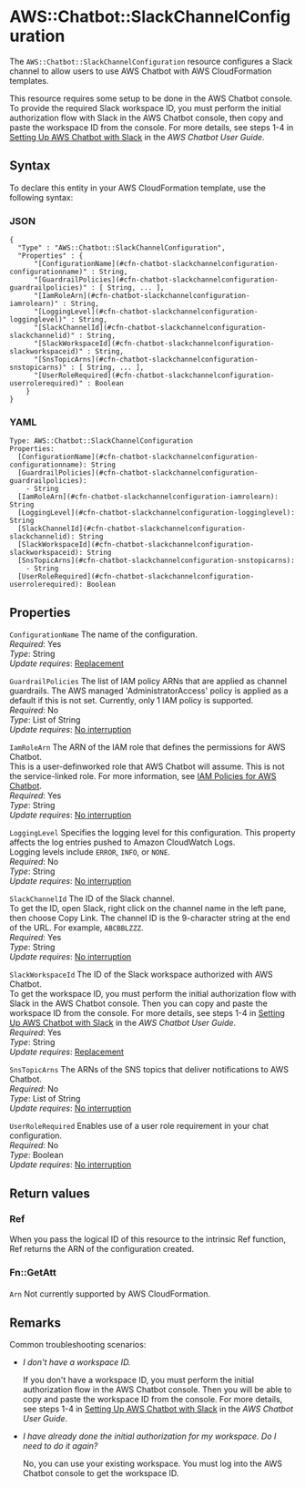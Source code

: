 # AWS::Chatbot::SlackChannelConfiguration<a name="aws-resource-chatbot-slackchannelconfiguration"></a>

The `AWS::Chatbot::SlackChannelConfiguration` resource configures a Slack channel to allow users to use AWS Chatbot with AWS CloudFormation templates\.

This resource requires some setup to be done in the AWS Chatbot console\. To provide the required Slack workspace ID, you must perform the initial authorization flow with Slack in the AWS Chatbot console, then copy and paste the workspace ID from the console\. For more details, see steps 1\-4 in [Setting Up AWS Chatbot with Slack](https://docs.aws.amazon.com/chatbot/latest/adminguide/slack-setup.html#slack-client-setup) in the *AWS Chatbot User Guide*\.

## Syntax<a name="aws-resource-chatbot-slackchannelconfiguration-syntax"></a>

To declare this entity in your AWS CloudFormation template, use the following syntax:

### JSON<a name="aws-resource-chatbot-slackchannelconfiguration-syntax.json"></a>

```
{
  "Type" : "AWS::Chatbot::SlackChannelConfiguration",
  "Properties" : {
      "[ConfigurationName](#cfn-chatbot-slackchannelconfiguration-configurationname)" : String,
      "[GuardrailPolicies](#cfn-chatbot-slackchannelconfiguration-guardrailpolicies)" : [ String, ... ],
      "[IamRoleArn](#cfn-chatbot-slackchannelconfiguration-iamrolearn)" : String,
      "[LoggingLevel](#cfn-chatbot-slackchannelconfiguration-logginglevel)" : String,
      "[SlackChannelId](#cfn-chatbot-slackchannelconfiguration-slackchannelid)" : String,
      "[SlackWorkspaceId](#cfn-chatbot-slackchannelconfiguration-slackworkspaceid)" : String,
      "[SnsTopicArns](#cfn-chatbot-slackchannelconfiguration-snstopicarns)" : [ String, ... ],
      "[UserRoleRequired](#cfn-chatbot-slackchannelconfiguration-userrolerequired)" : Boolean
    }
}
```

### YAML<a name="aws-resource-chatbot-slackchannelconfiguration-syntax.yaml"></a>

```
Type: AWS::Chatbot::SlackChannelConfiguration
Properties: 
  [ConfigurationName](#cfn-chatbot-slackchannelconfiguration-configurationname): String
  [GuardrailPolicies](#cfn-chatbot-slackchannelconfiguration-guardrailpolicies): 
    - String
  [IamRoleArn](#cfn-chatbot-slackchannelconfiguration-iamrolearn): String
  [LoggingLevel](#cfn-chatbot-slackchannelconfiguration-logginglevel): String
  [SlackChannelId](#cfn-chatbot-slackchannelconfiguration-slackchannelid): String
  [SlackWorkspaceId](#cfn-chatbot-slackchannelconfiguration-slackworkspaceid): String
  [SnsTopicArns](#cfn-chatbot-slackchannelconfiguration-snstopicarns): 
    - String
  [UserRoleRequired](#cfn-chatbot-slackchannelconfiguration-userrolerequired): Boolean
```

## Properties<a name="aws-resource-chatbot-slackchannelconfiguration-properties"></a>

`ConfigurationName`  <a name="cfn-chatbot-slackchannelconfiguration-configurationname"></a>
The name of the configuration\.  
*Required*: Yes  
*Type*: String  
*Update requires*: [Replacement](https://docs.aws.amazon.com/AWSCloudFormation/latest/UserGuide/using-cfn-updating-stacks-update-behaviors.html#update-replacement)

`GuardrailPolicies`  <a name="cfn-chatbot-slackchannelconfiguration-guardrailpolicies"></a>
The list of IAM policy ARNs that are applied as channel guardrails\. The AWS managed 'AdministratorAccess' policy is applied as a default if this is not set\. Currently, only 1 IAM policy is supported\.  
*Required*: No  
*Type*: List of String  
*Update requires*: [No interruption](https://docs.aws.amazon.com/AWSCloudFormation/latest/UserGuide/using-cfn-updating-stacks-update-behaviors.html#update-no-interrupt)

`IamRoleArn`  <a name="cfn-chatbot-slackchannelconfiguration-iamrolearn"></a>
The ARN of the IAM role that defines the permissions for AWS Chatbot\.  
This is a user\-definworked role that AWS Chatbot will assume\. This is not the service\-linked role\. For more information, see [IAM Policies for AWS Chatbot](https://docs.aws.amazon.com/chatbot/latest/adminguide/chatbot-iam-policies.html)\.  
*Required*: Yes  
*Type*: String  
*Update requires*: [No interruption](https://docs.aws.amazon.com/AWSCloudFormation/latest/UserGuide/using-cfn-updating-stacks-update-behaviors.html#update-no-interrupt)

`LoggingLevel`  <a name="cfn-chatbot-slackchannelconfiguration-logginglevel"></a>
Specifies the logging level for this configuration\. This property affects the log entries pushed to Amazon CloudWatch Logs\.  
Logging levels include `ERROR`, `INFO`, or `NONE`\.  
*Required*: No  
*Type*: String  
*Update requires*: [No interruption](https://docs.aws.amazon.com/AWSCloudFormation/latest/UserGuide/using-cfn-updating-stacks-update-behaviors.html#update-no-interrupt)

`SlackChannelId`  <a name="cfn-chatbot-slackchannelconfiguration-slackchannelid"></a>
The ID of the Slack channel\.  
To get the ID, open Slack, right click on the channel name in the left pane, then choose Copy Link\. The channel ID is the 9\-character string at the end of the URL\. For example, `ABCBBLZZZ`\.  
*Required*: Yes  
*Type*: String  
*Update requires*: [No interruption](https://docs.aws.amazon.com/AWSCloudFormation/latest/UserGuide/using-cfn-updating-stacks-update-behaviors.html#update-no-interrupt)

`SlackWorkspaceId`  <a name="cfn-chatbot-slackchannelconfiguration-slackworkspaceid"></a>
The ID of the Slack workspace authorized with AWS Chatbot\.  
To get the workspace ID, you must perform the initial authorization flow with Slack in the AWS Chatbot console\. Then you can copy and paste the workspace ID from the console\. For more details, see steps 1\-4 in [Setting Up AWS Chatbot with Slack](https://docs.aws.amazon.com/chatbot/latest/adminguide/setting-up.html#Setup_intro) in the *AWS Chatbot User Guide*\.  
*Required*: Yes  
*Type*: String  
*Update requires*: [Replacement](https://docs.aws.amazon.com/AWSCloudFormation/latest/UserGuide/using-cfn-updating-stacks-update-behaviors.html#update-replacement)

`SnsTopicArns`  <a name="cfn-chatbot-slackchannelconfiguration-snstopicarns"></a>
The ARNs of the SNS topics that deliver notifications to AWS Chatbot\.  
*Required*: No  
*Type*: List of String  
*Update requires*: [No interruption](https://docs.aws.amazon.com/AWSCloudFormation/latest/UserGuide/using-cfn-updating-stacks-update-behaviors.html#update-no-interrupt)

`UserRoleRequired`  <a name="cfn-chatbot-slackchannelconfiguration-userrolerequired"></a>
Enables use of a user role requirement in your chat configuration\.  
*Required*: No  
*Type*: Boolean  
*Update requires*: [No interruption](https://docs.aws.amazon.com/AWSCloudFormation/latest/UserGuide/using-cfn-updating-stacks-update-behaviors.html#update-no-interrupt)

## Return values<a name="aws-resource-chatbot-slackchannelconfiguration-return-values"></a>

### Ref<a name="aws-resource-chatbot-slackchannelconfiguration-return-values-ref"></a>

When you pass the logical ID of this resource to the intrinsic Ref function, Ref returns the ARN of the configuration created\.

### Fn::GetAtt<a name="aws-resource-chatbot-slackchannelconfiguration-return-values-fn--getatt"></a>

#### <a name="aws-resource-chatbot-slackchannelconfiguration-return-values-fn--getatt-fn--getatt"></a>

`Arn`  <a name="Arn-fn::getatt"></a>
Not currently supported by AWS CloudFormation\.

## Remarks<a name="aws-resource-chatbot-slackchannelconfiguration--remarks"></a>

Common troubleshooting scenarios:
+ *I don't have a workspace ID\.*

  If you don't have a workspace ID, you must perform the initial authorization flow in the AWS Chatbot console\. Then you will be able to copy and paste the workspace ID from the console\. For more details, see steps 1\-4 in [Setting Up AWS Chatbot with Slack](https://docs.aws.amazon.com/chatbot/latest/adminguide/setting-up.html#Setup_intro) in the *AWS Chatbot User Guide*\. 
+ *I have already done the initial authorization for my workspace\. Do I need to do it again?*

  No, you can use your existing workspace\. You must log into the AWS Chatbot console to get the workspace ID\.
